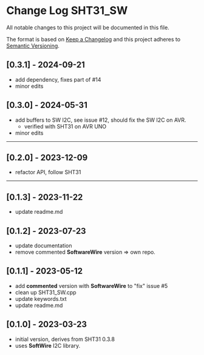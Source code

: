 # Change Log SHT31_SW

All notable changes to this project will be documented in this file.

The format is based on [Keep a Changelog](http://keepachangelog.com/)
and this project adheres to [Semantic Versioning](http://semver.org/).


## [0.3.1] - 2024-09-21
- add dependency, fixes part of #14
- minor edits

## [0.3.0] - 2024-05-31
- add buffers to SW I2C, see issue #12, should fix the SW I2C on AVR.
  - verified with SHT31 on AVR UNO
- minor edits

----

## [0.2.0] - 2023-12-09
- refactor API, follow SHT31

----

## [0.1.3] - 2023-11-22
- update readme.md

## [0.1.2] - 2023-07-23
- update documentation
- remove commented **SoftwareWire** version => own repo.

## [0.1.1] - 2023-05-12
- add **commented** version with **SoftwareWire** to "fix" issue #5
- clean up SHT31_SW.cpp
- update keywords.txt
- update readme.md

## [0.1.0] - 2023-03-23
- initial version, derives from SHT31 0.3.8
- uses **SoftWire** I2C library.


